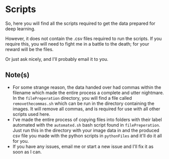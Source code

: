 # Scripts

So, here you will find all the scripts required to get the data prepared for deep learning.

However, it does not contain the .csv files required to run the scripts. If you require this, you will need to fight me in a battle to the death; for your reward will be the files.

Or just ask nicely, and I'll probably email it to you.

## Note(s)

* For some strange reason, the data handed over had commas within the filename which made the entire process a complete and utter nightmare. In the ``filePreperation`` directory, you will find a file called ```removethecommas.sh``` which can be run in the directory containing the images. It will remove all commas, and is required for use with all other scripts used here.
* I've made the entire process of copying files into folders with their label automated with the ```automated.sh``` bash script found in ```filePreperation```. Just run this in the directory with your image data in and the produced csv file you made with the python scripts in ```pythonFiles``` and it'll do it all for you.
* If you have any issues, email me or start a new issue and I'll fix it as soon as I can.
